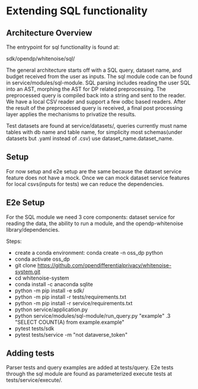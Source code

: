 # Extending SQL functionality

## Architecture Overview
The entrypoint for sql functionality is found at:

sdk/opendp/whitenoise/sql/

The general architecture starts off with a SQL query, dataset name, and budget received from the user as inputs. The sql module code can be found in service/modules/sql-module.
SQL parsing includes reading the user SQL into an AST, morphing the AST for DP related preprocessing. The preprocessed query is compiled back into a string and sent to the reader. We have a local CSV reader and support a few odbc based readers. After the result of the preprocessed query is received, a final post processing layer applies the mechanisms to privatize the results.


Test datasets are found at service/datasets/, queries currently must name tables with db name and table name, for simplicity most schemas(under datasets but .yaml instead of .csv) use dataset_name.dataset_name.


## Setup
For now setup and e2e setup are the same because the dataset service feature does not have a mock. Once we can mock dataset service features for local csvs(inputs for tests) we can reduce the dependencies.


## E2e Setup
For the SQL module we need 3 core components: dataset service for reading the data, the ability to run a module, and the opendp-whitenoise library/dependencies.


Steps:
- create a conda environment: conda create -n oss_dp python
- conda activate oss_dp
- git clone https://github.com/opendifferentialprivacy/whitenoise-system.git
- cd whitenoise-system
- conda install -c anaconda sqlite
- python -m pip install -e sdk/
- python -m pip install -r tests/requirements.txt
- python -m pip install -r service/requirements.txt
- python service/application.py
- python service/modules/sql-module/run_query.py "example" .3 "SELECT COUNT(A) from example.example"
- pytest tests/sdk
- pytest tests/service -m "not dataverse_token"



## Adding tests
Parser tests and query examples are added at tests/query. E2e tests through the sql module are found as parameterized execute tests at tests/service/execute/.
